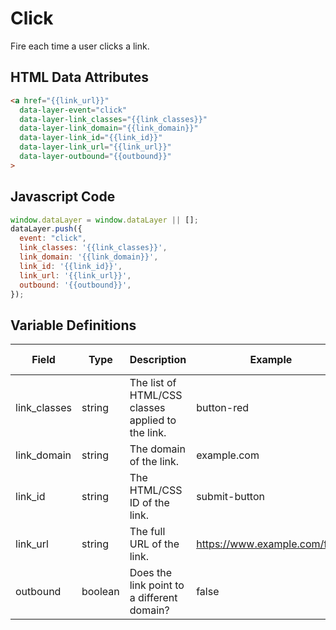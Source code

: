 # Click

Fire each time a user clicks a link.

## HTML Data Attributes

```html
<a href="{{link_url}}"
  data-layer-event="click"
  data-layer-link_classes="{{link_classes}}"
  data-layer-link_domain="{{link_domain}}"
  data-layer-link_id="{{link_id}}"
  data-layer-link_url="{{link_url}}"
  data-layer-outbound="{{outbound}}"
>
```

## Javascript Code

```js
window.dataLayer = window.dataLayer || [];
dataLayer.push({
  event: "click",
  link_classes: '{{link_classes}}',
  link_domain: '{{link_domain}}',
  link_id: '{{link_id}}',
  link_url: '{{link_url}}',
  outbound: '{{outbound}}',
});
```

## Variable Definitions

|Field|Type|Description|Example|Pattern|Min Length|Max Length|Minimum|Maximum|Multiple Of|
| --- | --- | --- | --- | --- | --- | --- | --- | --- | --- |
|link_classes|string|The list of HTML/CSS classes applied to the link.|button-red|
|link_domain|string|The domain of the link.|example.com|
|link_id|string|The HTML/CSS ID of the link.|submit-button|
|link_url|string|The full URL of the link.|https://www.example.com/form|
|outbound|boolean|Does the link point to a different domain?|false|